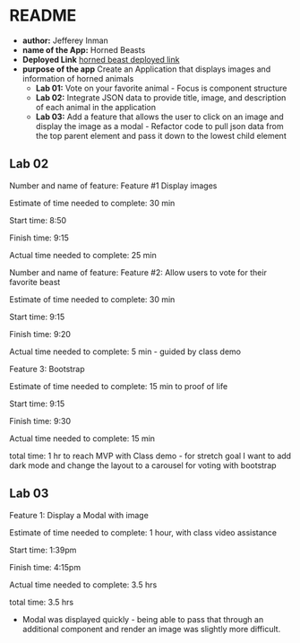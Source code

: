 # README

- **author:** Jefferey Inman
- **name of the App:** Horned Beasts
- **Deployed Link** [horned beast deployed link](https://horned-beasts36.netlify.apphttps://horned-beasts36.netlify.app)
- **purpose of the app** Create an Application that displays images and information of horned animals
  - **Lab 01:** Vote on your favorite animal - Focus is component structure
  - **Lab 02:** Integrate JSON data to provide title, image, and description of each animal in the application
  - **Lab 03:** Add a feature that allows the user to click on an image and display the image as a modal - Refactor code to pull json data from the top parent element and pass it down to the lowest child element

## Lab 02

Number and name of feature: Feature #1 Display images

Estimate of time needed to complete: 30 min

Start time: 8:50

Finish time: 9:15

Actual time needed to complete: 25 min

Number and name of feature: Feature #2: Allow users to vote for their favorite beast

Estimate of time needed to complete: 30 min

Start time: 9:15

Finish time: 9:20

Actual time needed to complete: 5 min - guided by class demo

Feature 3: Bootstrap

Estimate of time needed to complete: 15 min to proof of life

Start time: 9:15

Finish time: 9:30

Actual time needed to complete: 15 min

total time: 1 hr to reach MVP with Class demo - for stretch goal I want to add dark mode and change the layout to a carousel for voting with bootstrap

## Lab 03

Feature 1: Display a Modal with image

Estimate of time needed to complete: 1 hour, with class video assistance

Start time: 1:39pm

Finish time: 4:15pm

Actual time needed to complete: 3.5 hrs

total time: 3.5 hrs

- Modal was displayed quickly - being able to pass that through an additional component and render an image was slightly more difficult.